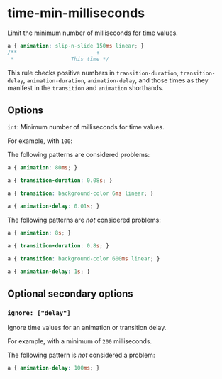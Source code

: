 # time-min-milliseconds

Limit the minimum number of milliseconds for time values.

<!-- prettier-ignore -->
```css
a { animation: slip-n-slide 150ms linear; }
/**                         ↑
 *                  This time */
```

This rule checks positive numbers in `transition-duration`, `transition-delay`, `animation-duration`, `animation-delay`, and those times as they manifest in the `transition` and `animation` shorthands.

## Options

`int`: Minimum number of milliseconds for time values.

For example, with `100`:

The following patterns are considered problems:

<!-- prettier-ignore -->
```css
a { animation: 80ms; }
```

<!-- prettier-ignore -->
```css
a { transition-duration: 0.08s; }
```

<!-- prettier-ignore -->
```css
a { transition: background-color 6ms linear; }
```

<!-- prettier-ignore -->
```css
a { animation-delay: 0.01s; }
```

The following patterns are _not_ considered problems:

<!-- prettier-ignore -->
```css
a { animation: 8s; }
```

<!-- prettier-ignore -->
```css
a { transition-duration: 0.8s; }
```

<!-- prettier-ignore -->
```css
a { transition: background-color 600ms linear; }
```

<!-- prettier-ignore -->
```css
a { animation-delay: 1s; }
```

## Optional secondary options

### `ignore: ["delay"]`

Ignore time values for an animation or transition delay.

For example, with a minimum of `200` milliseconds.

The following pattern is _not_ considered a problem:

<!-- prettier-ignore -->
```css
a { animation-delay: 100ms; }
```
